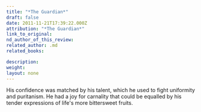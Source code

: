 ```yaml
---
title: "*The Guardian*"
draft: false
date: 2011-11-21T17:39:22.000Z
attribution: "*The Guardian*"
link_to_original:
nd_author_of_this_review:
related_author: .md
related_books:

description:
weight:
layout: none
---
```

His confidence was matched by his talent, which he used to fight uniformity and puritanism. He had a joy for carnality that could be equalled by his tender expressions of life's more bittersweet fruits.

